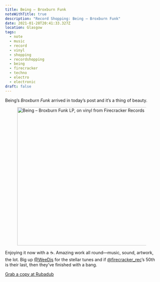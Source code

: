 ```yaml
---
title: Being – Broxburn Funk
noteWithTitle: true
description: "Record Shopping: Being – Broxburn Funk"
date: 2021-01-28T20:41:33.327Z
location: Glasgow
tags:
  - note
  - music
  - record
  - vinyl
  - shopping
  - recordshopping
  - being
  - firecracker
  - techno
  - electro
  - electronic
draft: false
---
```

Being’s _Broxburn Funk_ arrived in today’s post and it’s a thing of beauty. 
<figure>
<img 
  sizes="(min-width: 1600px) 646px, (min-width: 700px) 612px, 91.58vw" srcset="https://res.cloudinary.com/fuzzylogic/image/upload/q_auto,f_auto,w_414/v1611869319/0022405579_10_bsdsvt.jpg 414w, https://res.cloudinary.com/fuzzylogic/image/upload/q_auto,f_auto,w_480/v1611869319/0022405579_10_bsdsvt.jpg 480w, https://res.cloudinary.com/fuzzylogic/image/upload/q_auto,f_auto,w_646/v1611869319/0022405579_10_bsdsvt.jpg 646w, https://res.cloudinary.com/fuzzylogic/image/upload/q_auto,f_auto,w_828/v1611869319/0022405579_10_bsdsvt.jpg 828w, https://res.cloudinary.com/fuzzylogic/image/upload/q_auto,f_auto,w_960/v1611869319/0022405579_10_bsdsvt.jpg 960w, https://res.cloudinary.com/fuzzylogic/image/upload/q_auto,f_auto,w_1200/v1611869319/0022405579_10_bsdsvt.jpg 1200w" src="https://res.cloudinary.com/fuzzylogic/image/upload/q_auto,f_auto,w_646/v1611869319/0022405579_10_bsdsvt.jpg" 
  alt="Being – Broxburn Funk LP, on vinyl from Firecracker Records" 
  width="600" height="455"
  loading="lazy" />
</figure>

Enjoying it now with a ☕️. Amazing work all round—music, sound, artwork, the lot. Big up [@WeeDjs](https://twitter.com/WeeDjs) for the stellar tunes and if [@firecracker_rec](https://twitter.com/firecracker_rec)’s 50th is their last, then they’ve finished with a bang. 

[Grab a copy at Rubadub](https://www.rubadub.co.uk/records/broxburn-funk)
